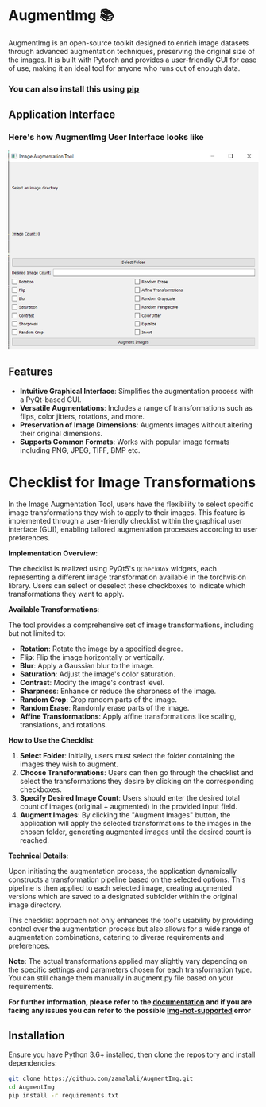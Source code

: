 # AugmentImg 📚
 
AugmentImg is an open-source toolkit designed to enrich image datasets through advanced augmentation techniques, preserving the original size of the images. It is built with Pytorch and provides a user-friendly GUI for ease of use, making it an ideal tool for anyone who runs out of enough data. 

### You can also install this using [pip](https://pypi.org/project/augmentimg/)

## Application Interface

### Here's how AugmentImg User Interface looks like

![AugmentImg UI](images/ui_.png) 

## Features

- **Intuitive Graphical Interface**: Simplifies the augmentation process with a PyQt-based GUI.
- **Versatile Augmentations**: Includes a range of transformations such as flips, color jitters, rotations, and more.
- **Preservation of Image Dimensions**: Augments images without altering their original dimensions.
- **Supports Common Formats**: Works with popular image formats including PNG, JPEG, TIFF, BMP etc.

Checklist for Image Transformations
====================================

In the Image Augmentation Tool, users have the flexibility to select specific image transformations they wish to apply to their images. This feature is implemented through a user-friendly checklist within the graphical user interface (GUI), enabling tailored augmentation processes according to user preferences.

**Implementation Overview**:

The checklist is realized using PyQt5's `QCheckBox` widgets, each representing a different image transformation available in the torchvision library. Users can select or deselect these checkboxes to indicate which transformations they want to apply.

**Available Transformations**:

The tool provides a comprehensive set of image transformations, including but not limited to:

- **Rotation**: Rotate the image by a specified degree.
- **Flip**: Flip the image horizontally or vertically.
- **Blur**: Apply a Gaussian blur to the image.
- **Saturation**: Adjust the image's color saturation.
- **Contrast**: Modify the image's contrast level.
- **Sharpness**: Enhance or reduce the sharpness of the image.
- **Random Crop**: Crop random parts of the image.
- **Random Erase**: Randomly erase parts of the image.
- **Affine Transformations**: Apply affine transformations like scaling, translations, and rotations.

**How to Use the Checklist**:

1. **Select Folder**: Initially, users must select the folder containing the images they wish to augment.
2. **Choose Transformations**: Users can then go through the checklist and select the transformations they desire by clicking on the corresponding checkboxes.
3. **Specify Desired Image Count**: Users should enter the desired total count of images (original + augmented) in the provided input field.
4. **Augment Images**: By clicking the "Augment Images" button, the application will apply the selected transformations to the images in the chosen folder, generating augmented images until the desired count is reached.

**Technical Details**:

Upon initiating the augmentation process, the application dynamically constructs a transformation pipeline based on the selected options. This pipeline is then applied to each selected image, creating augmented versions which are saved to a designated subfolder within the original image directory.

This checklist approach not only enhances the tool's usability by providing control over the augmentation process but also allows for a wide range of augmentation combinations, catering to diverse requirements and preferences.

**Note**: The actual transformations applied may slightly vary depending on the specific settings and parameters chosen for each transformation type. You can still change them manually in augment.py file based on your requirements.

**For further information, please refer to the [documentation](docs/docs.rst) and if you are facing any issues you can refer to the possible [Img-not-supported](docs/errors.rst) error**


## Installation

Ensure you have Python 3.6+ installed, then clone the repository and install dependencies:

```bash
git clone https://github.com/zamalali/AugmentImg.git
cd AugmentImg
pip install -r requirements.txt
